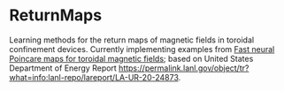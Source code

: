 # ReturnMaps
Learning methods for the return maps of magnetic fields in toroidal confinement devices. Currently implementing examples from [Fast neural Poincare maps for toroidal magnetic fields](https://arxiv.org/pdf/2007.04496.pdf); based on United States Department of Energy Report https://permalink.lanl.gov/object/tr?what=info:lanl-repo/lareport/LA-UR-20-24873. 
